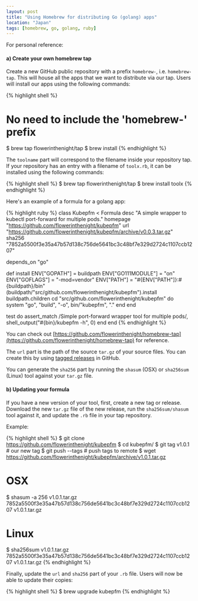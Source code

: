 ```yaml
---
layout: post
title: "Using Homebrew for distributing Go (golang) apps"
location: "Japan"
tags: [homebrew, go, golang, ruby]
---
```


For personal reference:

#### a) Create your own homebrew tap

Create a new GitHub public repository with a prefix `homebrew-`, i.e. `homebrew-tap`. This will house all the apps that we want to distribute via our tap. Users will install our apps using the following commands:

{% highlight shell %}
# No need to include the 'homebrew-' prefix
$ brew tap flowerinthenight/tap
$ brew install <toolname>
{% endhighlight %}

The `toolname` part will correspond to the filename inside your repository tap. If your repository has an entry with a filename of `toolx.rb`, it can be installed using the following commands:

{% highlight shell %}
$ brew tap flowerinthenight/tap
$ brew install toolx
{% endhighlight %}

Here's an example of a formula for a golang app:

{% highlight ruby %}
class Kubepfm < Formula
  desc "A simple wrapper to kubectl port-forward for multiple pods."
  homepage "https://github.com/flowerinthenight/kubepfm"
  url "https://github.com/flowerinthenight/kubepfm/archive/v0.0.3.tar.gz"
  sha256 "7852a5500f3e35a47b57d138c756de5641bc3c48bf7e329d2724c1107ccb1207"

  depends_on "go"

  def install
    ENV["GOPATH"] = buildpath
    ENV["GO111MODULE"] = "on"
    ENV["GOFLAGS"] = "-mod=vendor"
    ENV["PATH"] = "#{ENV["PATH"]}:#{buildpath}/bin"
    (buildpath/"src/github.com/flowerinthenight/kubepfm").install buildpath.children
    cd "src/github.com/flowerinthenight/kubepfm" do
      system "go", "build", "-o", bin/"kubepfm", "."
    end
  end

  test do
    assert_match /Simple port-forward wrapper tool for multiple pods/, shell_output("#{bin}/kubepfm -h", 0)
  end
end
{% endhighlight %}

You can check out [https://github.com/flowerinthenight/homebrew-tap](https://github.com/flowerinthenight/homebrew-tap) for reference.

The `url` part is the path of the source `tar.gz` of your source files. You can create this by using [tagged releases](https://help.github.com/en/enterprise/2.16/user/articles/about-releases) in GitHub.

You can generate the `sha256` part by running the `shasum` (OSX) or `sha256sum` (Linux) tool against your `tar.gz` file.

#### b) Updating your formula

If you have a new version of your tool, first, create a new tag or release. Download the new `tar.gz` file of the new release, run the `sha256sum/shasum` tool against it, and update the `.rb` file in your tap repository.

Example:

{% highlight shell %}
$ git clone https://github.com/flowerinthenight/kubepfm
$ cd kubepfm/
$ git tag v1.0.1 # our new tag
$ git push --tags # push tags to remote
$ wget https://github.com/flowerinthenight/kubepfm/archive/v1.0.1.tar.gz
# OSX
$ shasum -a 256 v1.0.1.tar.gz
7852a5500f3e35a47b57d138c756de5641bc3c48bf7e329d2724c1107ccb1207  v1.0.1.tar.gz
# Linux
$ sha256sum v1.0.1.tar.gz
7852a5500f3e35a47b57d138c756de5641bc3c48bf7e329d2724c1107ccb1207  v1.0.1.tar.gz
{% endhighlight %}

Finally, update the `url` and `sha256` part of your `.rb` file. Users will now be able to update their copies:

{% highlight shell %}
$ brew upgrade kubepfm
{% endhighlight %}

